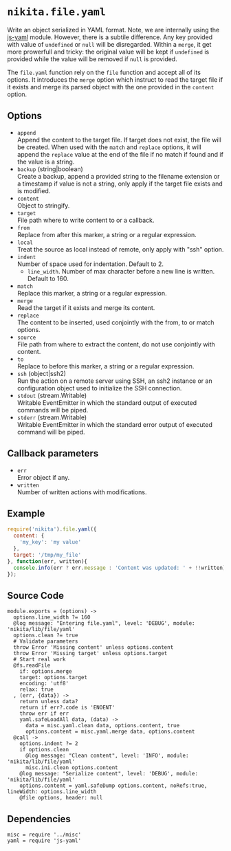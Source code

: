 
# `nikita.file.yaml`

Write an object serialized in YAML format. Note, we are internally using the [js-yaml] module.
However, there is a subtile difference. Any key provided with value of
`undefined` or `null` will be disregarded. Within a `merge`, it get more
prowerfull and tricky: the original value will be kept if `undefined` is
provided while the value will be removed if `null` is provided.

The `file.yaml` function rely on the `file` function and accept all of its
options. It introduces the `merge` option which instruct to read the
target file if it exists and merge its parsed object with the one
provided in the `content` option.

## Options

* `append`   
  Append the content to the target file. If target does not exist,
  the file will be created. When used with the `match` and `replace` options,
  it will append the `replace` value at the end of the file if no match if
  found and if the value is a string.
* `backup` (string|boolean)   
  Create a backup, append a provided string to the filename extension or a
  timestamp if value is not a string, only apply if the target file exists and
  is modified.
* `content`   
  Object to stringify.
* `target`   
  File path where to write content to or a callback.
* `from`   
  Replace from after this marker, a string or a regular expression.
* `local`   
  Treat the source as local instead of remote, only apply with "ssh" option.
* `indent`   
  Number of space used for indentation. Default to 2.
  * `line_width`.
  Number of max character before a new line is written. Default to 160.
* `match`   
  Replace this marker, a string or a regular expression.
* `merge`   
  Read the target if it exists and merge its content.
* `replace`   
  The content to be inserted, used conjointly with the from, to or match
  options.
* `source`   
  File path from where to extract the content, do not use conjointly with
  content.
* `to`   
  Replace to before this marker, a string or a regular expression.
* `ssh` (object|ssh2)   
  Run the action on a remote server using SSH, an ssh2 instance or an
  configuration object used to initialize the SSH connection.
* `stdout` (stream.Writable)   
  Writable EventEmitter in which the standard output of executed commands will
  be piped.
* `stderr` (stream.Writable)   
  Writable EventEmitter in which the standard error output of executed command
  will be piped.

## Callback parameters

* `err`   
  Error object if any.
* `written`   
  Number of written actions with modifications.

## Example

```js
require('nikita').file.yaml({
  content: {
    'my_key': 'my value'
  },
  target: '/tmp/my_file'
}, function(err, written){
  console.info(err ? err.message : 'Content was updated: ' + !!written);
});
```

## Source Code

    module.exports = (options) ->
      options.line_width ?= 160
      @log message: "Entering file.yaml", level: 'DEBUG', module: 'nikita/lib/file/yaml'
      options.clean ?= true
      # Validate parameters
      throw Error 'Missing content' unless options.content
      throw Error 'Missing target' unless options.target
      # Start real work
      @fs.readFile
        if: options.merge
        target: options.target
        encoding: 'utf8'
        relax: true
      , (err, {data}) ->
        return unless data?
        return if err?.code is 'ENOENT'
        throw err if err
        yaml.safeLoadAll data, (data) ->
          data = misc.yaml.clean data, options.content, true
          options.content = misc.yaml.merge data, options.content
      @call ->
        options.indent ?= 2
        if options.clean
          @log message: "Clean content", level: 'INFO', module: 'nikita/lib/file/yaml'
          misc.ini.clean options.content
        @log message: "Serialize content", level: 'DEBUG', module: 'nikita/lib/file/yaml'
        options.content = yaml.safeDump options.content, noRefs:true, lineWidth: options.line_width
        @file options, header: null

## Dependencies

    misc = require '../misc'
    yaml = require 'js-yaml'

[js-yaml]: https://github.com/nodeca/js-yaml

